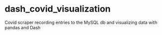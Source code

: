 # dash_covid_visualization
Covid scraper recording entries to the MySQL db and visualizing data with pandas and Dash
